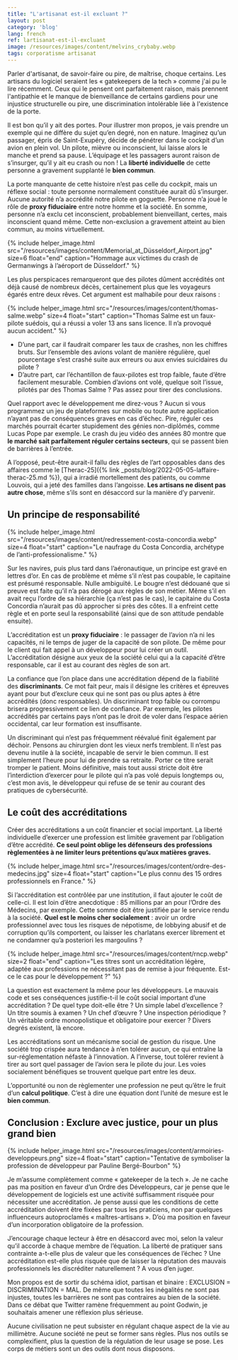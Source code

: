 ```yaml
---
title: "L'artisanat est-il excluant ?"
layout: post
category: 'blog'
lang: french
ref: lartisanat-est-il-excluant
image: /resources/images/content/melvins_crybaby.webp
tags: corporatisme artisanat
---
```


Parler d'artisanat, de savoir-faire ou pire, de maîtrise, choque certains. Les artisans du logiciel seraient les « gatekeepers de la tech » comme j'ai pu le lire récemment. Ceux qui le pensent ont parfaitement raison, mais prennent l'antipathie et le manque de bienveillance de certains gardiens pour une injustice structurelle ou pire, une discrimination intolérable liée à l'existence de la porte.

Il est bon qu’il y ait des portes. Pour illustrer mon propos, je vais prendre un exemple qui ne diffère du sujet qu’en degré, non en nature. Imaginez qu’un passager, épris de Saint-Exupéry, décide de pénétrer dans le cockpit d’un avion en plein vol. Un pilote, mièvre ou inconscient, lui laisse alors le manche et prend sa pause. L’équipage et les passagers auront raison de s’insurger, qu’il y ait eu crash ou non ! La **liberté individuelle** de cette personne a gravement supplanté le **bien commun**.

La porte manquante de cette histoire n’est pas celle du cockpit, mais un réflexe social : toute personne normalement constituée aurait dû s’insurger. Aucune autorité n’a accrédité notre pilote en goguette. Personne n’a joué le rôle de **proxy fiduciaire** entre notre homme et la société. En somme, personne n’a exclu cet inconscient, probablement bienveillant, certes, mais inconscient quand même. Cette non-exclusion a gravement atteint au bien commun, au moins virtuellement.

{% include helper_image.html src="/resources/images/content/Memorial_at_Düsseldorf_Airport.jpg" size=6 float="end" caption="Hommage aux victimes du crash de Germanwings à l’aéroport de Düsseldorf." %}

Les plus perspicaces remarqueront que des pilotes dûment accrédités ont déjà causé de nombreux décès, certainement plus que les voyageurs égarés entre deux rêves. Cet argument est malhabile pour deux raisons :

{% include helper_image.html src="/resources/images/content/thomas-salme.webp" size=4 float="start" caption="Thomas Salme est un faux-pilote suédois, qui a réussi a voler 13 ans sans licence. Il n’a provoqué aucun accident." %}

- D’une part, car il faudrait comparer les taux de crashes, non les chiffres bruts. Sur l’ensemble des avions volant de manière régulière, quel pourcentage s’est crashé suite aux erreurs ou aux envies suicidaires du pilote ?
- D’autre part, car l’échantillon de faux-pilotes est trop faible, faute d’être facilement mesurable. Combien d’avions ont volé, quelque soit l’issue, pilotés par des Thomas Salme ? Pas assez pour tirer des conclusions.

Quel rapport avec le développement me direz-vous ? Aucun si vous programmez un jeu de plateformes sur mobile ou toute autre application n’ayant pas de conséquences graves en cas d’échec. Pire, réguler ces marchés pourrait écarter stupidement des génies non-diplômés, comme Lucas Pope par exemple. Le crash du jeu vidéo des années 80 montre que **le marché sait parfaitement réguler certains secteurs**, qui se passent bien de barrières à l’entrée.

A l’opposé, peut-être aurait-il fallu des règles de l’art opposables dans des affaires comme le [Therac-25]({% link _posts/blog/2022-05-05-laffaire-therac-25.md %}), qui a irradié mortellement des patients, ou comme Louvois, qui a jeté des familles dans l’angoisse. **Les artisans ne disent pas autre chose**, même s’ils sont en désaccord sur la manière d’y parvenir.

## Un principe de responsabilité

{% include helper_image.html src="/resources/images/content/redressement-costa-concordia.webp" size=4 float="start" caption="Le naufrage du Costa Concordia, archétype de l’anti-professionalisme." %}

Sur les navires, puis plus tard dans l’aéronautique, un principe est gravé en lettres d’or. En cas de problème et même s’il n’est pas coupable, le capitaine est présumé responsable. Nulle ambiguïté. Le bougre n’est dédouané que si preuve est faite qu’il n’a pas dérogé aux règles de son métier. Même s’il en avait reçu l’ordre de sa hiérarchie (ça n’est pas le cas), le capitaine du Costa Concordia n’aurait pas dû approcher si près des côtes. Il a enfreint cette règle et en porte seul la responsabilité (ainsi que de son attitude pendable ensuite).

L’accréditation est un **proxy fiduciaire** : le passager de l’avion n’a ni les capacités, ni le temps de juger de la capacité de son pilote. De même pour le client qui fait appel à un développeur pour lui créer un outil. L’accréditation désigne aux yeux de la société celui qui a la capacité d’être responsable, car il est au courant des règles de son art.

La confiance que l’on place dans une accréditation dépend de la fiabilité des **discriminants**. Ce mot fait peur, mais il désigne les critères et épreuves ayant pour but d’exclure ceux qui ne sont pas ou plus aptes à être accrédités (donc responsables). Un discriminant trop faible ou corrompu brisera progressivement ce lien de confiance. Par exemple, les pilotes accrédités par certains pays n’ont pas le droit de voler dans l’espace aérien occidental, car leur formation est insuffisante.

Un discriminant qui n’est pas fréquemment réévalué finit également par déchoir. Pensons au chirurgien dont les vieux nerfs tremblent. Il n’est pas devenu inutile à la société, incapable de servir le bien commun. Il est simplement l’heure pour lui de prendre sa retraite. Porter ce titre serait tromper le patient. Moins définitive, mais tout aussi stricte doit être l’interdiction d’exercer pour le pilote qui n’a pas volé depuis longtemps ou, c’est mon avis, le développeur qui refuse de se tenir au courant des pratiques de cybersécurité.

## Le coût des accréditations

Créer des accréditations a un coût financier et social important. La liberté individuelle d’exercer une profession est limitée gravement par l’obligation d’être accrédité. **Ce seul point oblige les défenseurs des professions règlementées à ne limiter leurs prétentions qu’aux matières graves.**

{% include helper_image.html src="/resources/images/content/ordre-des-medecins.jpg" size=4 float="start" caption="Le plus connu des 15 ordres professionnels en France." %}

Si l’accréditation est contrôlée par une institution, il faut ajouter le coût de celle-ci. Il est loin d’être anecdotique : 85 millions par an pour l’Ordre des Médecins, par exemple. Cette somme doit être justifiée par le service rendu à la société. **Quel est le moins cher socialement** : avoir un ordre professionnel avec tous les risques de népotisme, de lobbying abusif et de corruption qu’ils comportent, ou laisser les charlatans exercer librement et ne condamner qu’a posteriori les margoulins ?

{% include helper_image.html src="/resources/images/content/rncp.webp" size=2 float="end" caption="Les titres sont un accréditation légère, adaptée aux professions ne nécessitant pas de remise à jour fréquente. Est-ce le cas pour le développement ?" %}

La question est exactement la même pour les développeurs. Le mauvais code et ses conséquences justifie-t-il le coût social important d’une accréditation ? De quel type doit-elle être ? Un simple label d’excellence ? Un titre soumis à examen ? Un chef d’œuvre ? Une inspection périodique ? Un véritable ordre monopolistique et obligatoire pour exercer ? Divers degrés existent, là encore.

Les accréditations sont un mécanisme social de gestion du risque. Une société trop crispée aura tendance à n’en tolérer aucun, ce qui entraîne la sur-réglementation néfaste à l’innovation. A l’inverse, tout tolérer revient à tirer au sort quel passager de l’avion sera le pilote du jour. Les voies socialement bénéfiques se trouvent quelque part entre les deux.

L’opportunité ou non de règlementer une profession ne peut qu’être le fruit d’un **calcul politique**. C’est à dire une équation dont l’unité de mesure est le **bien commun**.

## Conclusion : Exclure avec justice, pour un plus grand bien

{% include helper_image.html src="/resources/images/content/armoiries-developpeurs.png" size=4 float="start" caption="Tentative de symboliser la profession de développeur par Pauline Bergé-Bourbon" %}

Je m’assume complètement comme « gatekeeper de la tech ». Je ne cache pas ma position en faveur d’un Ordre des Développeurs, car je pense que le développement de logiciels est une activité suffisamment risquée pour nécessiter une accréditation. Je pense aussi que les conditions de cette accréditation doivent être fixées par tous les praticiens, non par quelques influenceurs autoproclamés « maîtres-artisans ». D’où ma position en faveur d’un incorporation obligatoire de la profession.

J’encourage chaque lecteur à être en désaccord avec moi, selon la valeur qu’il accorde à chaque membre de l’équation. La liberté de pratiquer sans contrainte a-t-elle plus de valeur que les conséquences de l’échec ? Une accréditation est-elle plus risquée que de laisser la réputation des mauvais professionnels les discréditer naturellement ? A vous d’en juger.

Mon propos est de sortir du schéma idiot, partisan et binaire : EXCLUSION = DISCRIMINATION = MAL. De même que toutes les inégalités ne sont pas injustes, toutes les barrières ne sont pas contraires au bien de la société. Dans ce débat que Twitter ramène fréquemment au point Godwin, je souhaitais amener une réflexion plus sérieuse.

Aucune civilisation ne peut subsister en régulant chaque aspect de la vie au millimètre. Aucune société ne peut se former sans règles. Plus nos outils se complexifient, plus la question de la régulation de leur usage se pose. Les corps de métiers sont un des outils dont nous disposons.